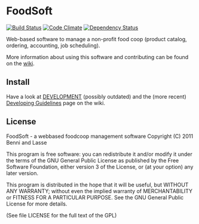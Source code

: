 FoodSoft
=========
[![Build Status](https://travis-ci.org/foodcoops/foodsoft.png?branch=tests-rspec)](https://travis-ci.org/foodcoops/foodsoft)
[![Code Climate](https://codeclimate.com/github/foodcoops/foodsoft.png)](https://codeclimate.com/github/foodcoops/foodsoft)
[![Dependency Status](https://gemnasium.com/foodcoops/foodsoft.png)](https://gemnasium.com/foodcoops/foodsoft)

Web-based software to manage a non-profit food coop (product catalog, ordering, accounting, job scheduling).

More information about using this software and contributing can be found on the [wiki](https://github.com/foodcoops/foodsoft/wiki).

Install
--------

Have a look at [DEVELOPMENT](https://github.com/foodcoops/foodsoft/blob/master/doc/DEVELOPMENT) (possibly outdated) and the (more recent) [Developing Guidelines](https://github.com/foodcoops/foodsoft/wiki/Developing-Guidelines) page on the wiki.

License
-------

FoodSoft - a webbased foodcoop management software
Copyright (C) 2011 Benni and Lasse

This program is free software: you can redistribute it and/or modify
it under the terms of the GNU General Public License as published by
the Free Software Foundation, either version 3 of the License, or
(at your option) any later version.

This program is distributed in the hope that it will be useful,
but WITHOUT ANY WARRANTY; without even the implied warranty of
MERCHANTABILITY or FITNESS FOR A PARTICULAR PURPOSE.  See the
GNU General Public License for more details.

(See file LICENSE for the full text of the GPL)
